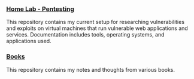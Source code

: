 ### [Home Lab - Pentesting](https://github.com/Apl223/Home-Lab/)

This repository contains my current setup for researching vulnerabilities and exploits on virtual machines that run vulnerable web applications and services. Documentation includes tools, operating systems, and applications used.

### [Books]()
This repository contains my notes and thoughts from various books.

